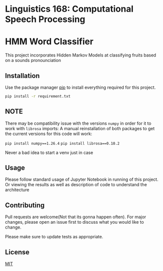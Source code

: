 # Linguistics 168: Computational Speech Processing

# HMM Word Classifier

This project incorporates Hidden Markov Models at classifying fruits based on a sounds pronounciation

## Installation

Use the package manager [pip](https://pip.pypa.io/en/stable/) to install everything required for this project.

```bash
pip install -r requirement.txt
```
## NOTE

There may be compatibility issue with the versions ```numpy``` in order for it to work with ```librosa``` imports:
A manual reinstallation of both packages to get the current versions for this code will work:

``` pip install numpy==1.26.4 ```
``` pip install librosa==0.10.2 ```

Never a bad idea to start a venv just in case

## Usage

Please follow standard usage of Jupyter Notebook in running of this project.
Or viewing the results as well as description of code to understand the architecture



## Contributing

Pull requests are welcome(Not that its gonna happen often). For major changes, please open an issue first
to discuss what you would like to change.

Please make sure to update tests as appropriate.

## License

[MIT](https://choosealicense.com/licenses/mit/)

